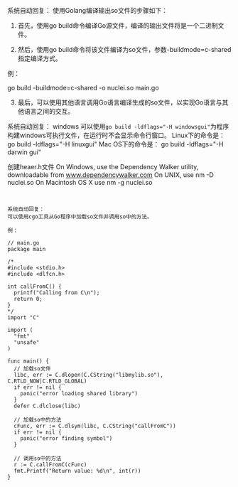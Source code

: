 系统自动回复：
使用Golang编译输出so文件的步骤如下：

1. 首先，使用go build命令编译Go源文件，编译的输出文件将是一个二进制文件。

2. 然后，使用go build命令将该文件编译为so文件，参数-buildmode=c-shared指定编译方式。

例：

go build -buildmode=c-shared -o nuclei.so main.go

3. 最后，可以使用其他语言调用Go语言编译生成的so文件，以实现Go语言与其他语言之间的交互。

系统自动回复：
windows
可以使用`go build -ldflags="-H windowsgui"`为程序构建windows可执行文件，在运行时不会显示命令行窗口。
Linux下的命令是：
go build -ldflags="-H linuxgui"
Mac OS下的命令是：
go build -ldflags="-H darwin gui"


创建heaer.h文件
On Windows, use the Dependency Walker utility, downloadable from www.dependencywalker.com
On UNIX, use
nm -D nuclei.so
On Macintosh OS X use 
nm -g nuclei.so

```


系统自动回复：
可以使用cgo工具从Go程序中加载so文件并调用so中的方法。

例：

// main.go
package main

/*
#include <stdio.h>
#include <dlfcn.h>

int callFromC() {
  printf("Calling from C\n");
  return 0;
}
*/
import "C"

import (
  "fmt"
  "unsafe"
)

func main() {
  // 加载so文件
  libc, err := C.dlopen(C.CString("libmylib.so"), C.RTLD_NOW|C.RTLD_GLOBAL)
  if err != nil {
    panic("error loading shared library")
  }
  defer C.dlclose(libc)

  // 加载so中的方法
  cFunc, err := C.dlsym(libc, C.CString("callFromC"))
  if err != nil {
    panic("error finding symbol")
  }

  // 调用so中的方法
  r := C.callFromC(cFunc)
  fmt.Printf("Return value: %d\n", int(r))
}
```
